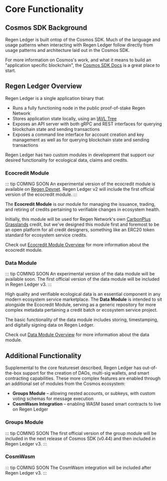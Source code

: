 # Core Functionality

## Cosmos SDK Background

Regen Ledger is built ontop of the Cosmos SDK. Much of the language and usage patterns when interacting with Regen Ledger follow directly from usage patterns and architecture laid out in the Cosmos SDK.

For more information on Cosmos's work, and what it means to build an "application specific blockchain", the [Cosmos SDK Docs](https://docs.cosmos.network/master/intro/overview.html#what-are-application-specific-blockchains) is a great place to start.

## Regen Ledger Overview

Regen Ledger is a single application binary that:
- Runs a fully functioning node in the public proof-of-stake Regen Network
- Stores application state locally, using an [IAVL Tree](https://github.com/cosmos/iavl)
- Exposes an API server with both gRPC and REST interfaces for querying blockchain state and sending transactions
- Exposes a command line interface for account creation and key management as well as for querying blockchain state and sending transactions

Regen Ledger has two custom modules in development that support our desired functionality for ecological data, claims and credits.

### Ecocredit Module

::: tip COMING SOON
An experimental version of the ecocredit module is available on [Regen Devnet](/getting-started/live-networks.html#regen-devnet). Regen Ledger v2 will include the first official version of the ecocredit module.
:::

The **Ecocredit Module** is our module for managing the issuance, trading, and retiring of credits pertaining to verifiable changes in ecosystem health.

Initially, this module will be used for Regen Network's own [CarbonPlus Grasslands](https://regen-registry.s3.amazonaws.com/GHG+and+Co-Benefits+in+Grazing+Systems+Credit+Class.pdf) credit, but we've designed this module first and foremost to be an open platform for all credit designers, something like an ERC20 token standard for ecosystem service credits.

Check out [Ecocredit Module Overview](./modules/ecocredit/) for more information about the ecocredit module.

### Data Module

::: tip COMING SOON
An experimental version of the data module will be available soon. The first official version of the data module will be included in Regen Ledger v3.
:::

High quality and verifiable ecological data is an essential component in any modern ecosystem service marketplace. The **Data Module** is intended to sit alongside the Ecocredit Module, serving as a generic repository for more complex metadata pertaining a credit batch or ecosystem service project.

The basic functionality of the data module includes storing, timestamping, and digitally signing data on Regen Ledger.

Check out [Data Module Overview](./modules/data/) for more information about the data module.

## Additional Functionality

Supplemental to the core featureset described, Regen Ledger has out-of-the-box support for the creation of DAOs, multi-sig wallets, and smart contracting capabilities. These more complex features are enabled through an additional set of modules from the Cosmos ecosystem:

- **Groups Module** – allowing nested accounts, or subkeys, with custom voting schemas for message execution
- **CosmWasm Integration** – enabling WASM based smart contracts to live on Regen Ledger

### Groups Module

::: tip COMING SOON
The first official version of the group module will be included in the next release of Cosmos SDK (v0.44) and then included in Regen Ledger v3.
:::

### CosmWasm

::: tip COMING SOON
The CosmWasm integration will be included after Regen Ledger v3.
:::

